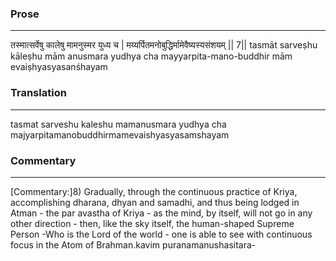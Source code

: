 ### Prose 
 --- 
तस्मात्सर्वेषु कालेषु मामनुस्मर युध्य च |
मय्यर्पितमनोबुद्धिर्मामेवैष्यस्यसंशयम् || 7||
tasmāt sarveṣhu kāleṣhu mām anusmara yudhya cha
mayyarpita-mano-buddhir mām evaiṣhyasyasanśhayam

### Translation 
 --- 
tasmat sarveshu kaleshu mamanusmara yudhya cha majyarpitamanobuddhirmamevaishyasyasamshayam

### Commentary 
 --- 
[Commentary:]8) Gradually, through the continuous practice of Kriya, accomplishing dharana, dhyan and samadhi, and thus being lodged in Atman - the par avastha of Kriya - as the mind, by itself, will not go in any other direction - then, like the sky itself, the human-shaped Supreme Person -Who is the Lord of the world - one is able to see with continuous focus in the Atom of Brahman.kavim puranamanushasitara-